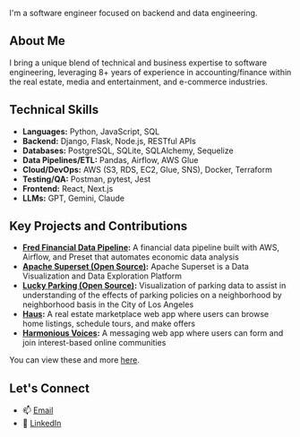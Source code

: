 I'm a software engineer focused on backend and data engineering. 

## About Me
I bring a unique blend of technical and business expertise to software engineering, leveraging 8+ years of experience in accounting/finance within the real estate, media and entertainment, and e-commerce industries.

## Technical Skills 
- **Languages:** Python, JavaScript, SQL
- **Backend:** Django, Flask, Node.js, RESTful APIs
- **Databases:** PostgreSQL, SQLite, SQLAlchemy, Sequelize
- **Data Pipelines/ETL:** Pandas, Airflow, AWS Glue
- **Cloud/DevOps:** AWS (S3, RDS, EC2, Glue, SNS), Docker, Terraform
- **Testing/QA:** Postman, pytest, Jest
- **Frontend:** React, Next.js
- **LLMs:** GPT, Gemini, Claude

## Key Projects and Contributions
- **[Fred Financial Data Pipeline](https://github.com/eulloa10/financial-data-pipeline):** A financial data pipeline built with AWS, Airflow, and Preset that automates economic data analysis
- **[Apache Superset (Open Source)](https://github.com/apache/superset):**  Apache Superset is a Data Visualization and Data Exploration Platform 
- **[Lucky Parking (Open Source)](https://github.com/eulloa10/lucky-parking):** Visualization of parking data to assist in understanding of the effects of parking policies on a neighborhood by neighborhood basis in the City of Los Angeles 
- **[Haus](https://github.com/eulloa10/haus):** A real estate marketplace web app where users can browse home listings, schedule tours, and make offers
- **[Harmonious Voices](https://github.com/eulloa10/harmonious-voices):** A messaging web app where users can form and join interest-based online communities 

  
You can view these and more [here](https://edgarulloa.vercel.app/).

## Let's Connect
- 📫 [Email](mailto:edgar.ulloa.careers+gh@gmail.com)
- 🔗 [LinkedIn](https://www.linkedin.com/in/edgarulloa/)
